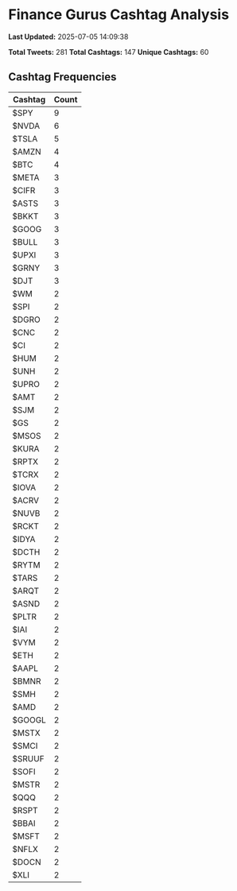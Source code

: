 # Finance Gurus Cashtag Analysis

**Last Updated:** 2025-07-05 14:09:38

**Total Tweets:** 281
**Total Cashtags:** 147
**Unique Cashtags:** 60

## Cashtag Frequencies

| Cashtag | Count |
|---------|-------|
| $SPY | 9 |
| $NVDA | 6 |
| $TSLA | 5 |
| $AMZN | 4 |
| $BTC | 4 |
| $META | 3 |
| $CIFR | 3 |
| $ASTS | 3 |
| $BKKT | 3 |
| $GOOG | 3 |
| $BULL | 3 |
| $UPXI | 3 |
| $GRNY | 3 |
| $DJT | 3 |
| $WM | 2 |
| $SPI | 2 |
| $DGRO | 2 |
| $CNC | 2 |
| $CI | 2 |
| $HUM | 2 |
| $UNH | 2 |
| $UPRO | 2 |
| $AMT | 2 |
| $SJM | 2 |
| $GS | 2 |
| $MSOS | 2 |
| $KURA | 2 |
| $RPTX | 2 |
| $TCRX | 2 |
| $IOVA | 2 |
| $ACRV | 2 |
| $NUVB | 2 |
| $RCKT | 2 |
| $IDYA | 2 |
| $DCTH | 2 |
| $RYTM | 2 |
| $TARS | 2 |
| $ARQT | 2 |
| $ASND | 2 |
| $PLTR | 2 |
| $IAI | 2 |
| $VYM | 2 |
| $ETH | 2 |
| $AAPL | 2 |
| $BMNR | 2 |
| $SMH | 2 |
| $AMD | 2 |
| $GOOGL | 2 |
| $MSTX | 2 |
| $SMCI | 2 |
| $SRUUF | 2 |
| $SOFI | 2 |
| $MSTR | 2 |
| $QQQ | 2 |
| $RSPT | 2 |
| $BBAI | 2 |
| $MSFT | 2 |
| $NFLX | 2 |
| $DOCN | 2 |
| $XLI | 2 |
